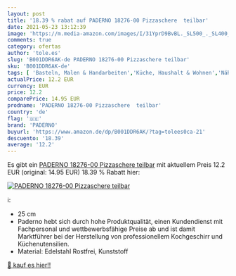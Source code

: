 ```yaml
---
layout: post
title: '18.39 % rabat auf PADERNO 18276-00 Pizzaschere  teilbar'
date: 2021-05-23 13:12:39
image: 'https://m.media-amazon.com/images/I/31YprD9BvBL._SL500_._SL400_.jpg'
comments: true
category: ofertas
author: 'tole.es'
slug: 'B001DDR6AK-de PADERNO 18276-00 Pizzaschere teilbar'
sku: 'B001DDR6AK-de'
tags: [ 'Basteln, Malen & Handarbeiten','Küche, Haushalt & Wohnen','Nähen & Stoffe','Nähzubehör','Reißverschlüsse','paderno', ]
actualPrice: 12.2 EUR
currency: EUR
price: 12.2
comparePrice: 14.95 EUR
prodname: 'PADERNO 18276-00 Pizzaschere  teilbar'
country: 'de'
flag: '🇩🇪'
brand: 'PADERNO'
buyurl: 'https://www.amazon.de/dp/B001DDR6AK/?tag=tolees0ca-21'
descuento: '18.39'
average: '12.2'
---
```


Es gibt ein [PADERNO 18276-00 Pizzaschere  teilbar](https://www.amazon.de/dp/B001DDR6AK/?tag=tolees0ca-21) mit aktuellem Preis 12.2 EUR (original: 14.95 EUR) 18.39 % Rabatt hier:

[![PADERNO 18276-00 Pizzaschere  teilbar](https://m.media-amazon.com/images/I/31YprD9BvBL._SL500_._SL400_.jpg)](https://www.amazon.de/dp/B001DDR6AK/?tag=tolees0ca-21)

ℹ️:

- 25 cm
- Paderno hebt sich durch hohe Produktqualität, einen Kundendienst mit Fachpersonal und wettbewerbsfähige Preise ab und ist damit Marktführer bei der Herstellung von professionellem Kochgeschirr und Küchenutensilien.
- Material: Edelstahl Rostfrei, Kunststoff

[🛒 kauf es hier!!](https://www.amazon.de/dp/B001DDR6AK/?tag=tolees0ca-21)
